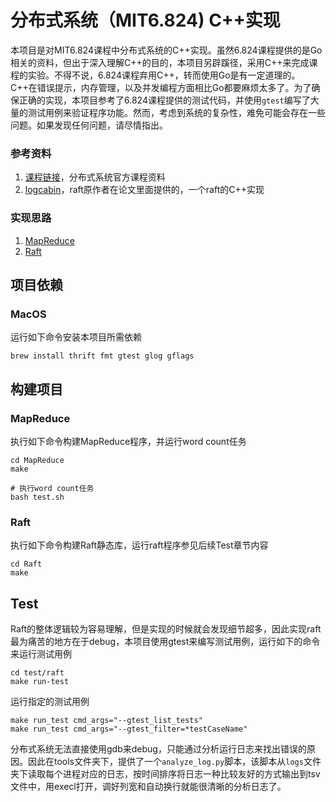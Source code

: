 # 分布式系统（MIT6.824) C++实现

本项目是对MIT6.824课程中分布式系统的C++实现。虽然6.824课程提供的是Go相关的资料，但出于深入理解C++的目的，本项目另辟蹊径，采用C++来完成课程的实验。不得不说，6.824课程弃用C++，转而使用Go是有一定道理的。C++在错误提示，内存管理，以及并发编程方面相比Go都要麻烦太多了。为了确保正确的实现，本项目参考了6.824课程提供的测试代码，并使用`gtest`编写了大量的测试用例来验证程序功能。然而，考虑到系统的复杂性，难免可能会存在一些问题。如果发现任何问题，请尽情指出。

### 参考资料

1. [课程链接](https://pdos.csail.mit.edu/6.824/schedule.html)，分布式系统官方课程资料
2. [logcabin](https://github.com/logcabin/logcabin.git)，raft原作者在论文里面提供的，一个raft的C++实现

### 实现思路

1. [MapReduce](https://github.com/rainboat2/MIT6.824-Cplusplus/blob/main/MapReduce.md)
2. [Raft](https://github.com/rainboat2/MIT6.824-Cplusplus/blob/main/Raft.md)

## 项目依赖

### MacOS

运行如下命令安装本项目所需依赖

```shell
brew install thrift fmt gtest glog gflags
```

## 构建项目

### MapReduce

执行如下命令构建MapReduce程序，并运行word count任务
```shell
cd MapReduce
make

# 执行word count任务
bash test.sh
```

### Raft

执行如下命令构建Raft静态库，运行raft程序参见后续Test章节内容
```shell
cd Raft
make
```

## Test

Raft的整体逻辑较为容易理解，但是实现的时候就会发现细节超多，因此实现raft最为痛苦的地方在于debug，本项目使用gtest来编写测试用例，运行如下的命令来运行测试用例
```shell
cd test/raft
make run-test
```

运行指定的测试用例

```shell
make run_test cmd_args="--gtest_list_tests"
make run_test cmd_args="--gtest_filter=*testCaseName"
```

分布式系统无法直接使用gdb来debug，只能通过分析运行日志来找出错误的原因。因此在tools文件夹下，提供了一个`analyze_log.py`脚本，该脚本从`logs`文件夹下读取每个进程对应的日志，按时间排序将日志一种比较友好的方式输出到tsv文件中，用execl打开，调好列宽和自动换行就能很清晰的分析日志了。